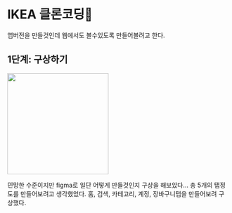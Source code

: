 <h1>IKEA 클론코딩🌈</h1>
<p>앱버전을 만들것인데 웹에서도 볼수있도록 만들어볼려고 한다.</p>
<h2>1단계: 구상하기</h2>
<img src="https://github.com/parkheeyeun/IKEA/assets/131850100/d1b49c1b-ed2b-4237-ba1d-6e1a7197846f" width="230">

<p>민망한 수준이지만 figma로 일단 어떻게 만들것인지 구상을 해보았다... 총 5개의 탭정도를 만들어보려고 생각했었다. 홈, 검색, 카테고리, 계정, 장바구니탭을 만들어보려 구상했다.</p>
